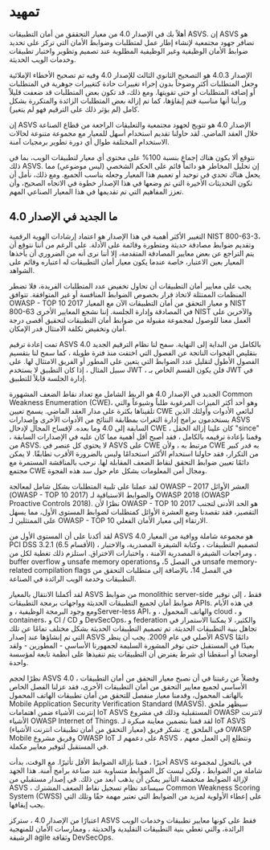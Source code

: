 # تمهيد

أهلاً بك في الإصدار 4.0 من معيار التحققق من أمان التطبيقات ASVS. إن ASVS هو تضافر جهود مجتمعية لإنشاء إطار عمل لمتطلبات وضوابط الأمان التي تركز على تحديد ضوابط الأمان الوظيفية وغير الوظيفية المطلوبة عند تصميم وتطوير واختبار تطبيقات وخدمات الويب الحديثة.

الإصدار 4.0.3 هو التصحيح الثانوي الثالث للإصدار 4.0 وفيه تم تصحيح الأخطاء الإملائية وجعل المتطلبات أكثر وضوحاً بدون إجراء تغييرات حادة كتغييرات جوهرية في المتطلبات أو إضافة المتطلبات أو حتى تقويتها. ومع ذلك، قد تكون بعض المتطلبات قد ضعفت قليلاً ورأينا أنها مناسبة فتم إبقاؤها، كما تم إزالة بعض المتطلبات الزائدة والمتكررة بشكل كامل (لم يؤثر ذلك على الترقيم فهو لم يتغير).

إن ASVS الإصدار 4.0 هو تتويج لجهود مجتمعية والتعليقات الراجعة من قطاع الصناعة خلال العقد الماضي. لقد حاولنا تقديم استخدام أسهل للمعيار مع مجموعة متنوعة لحالات الاستخدام المختلفة طوال أي دورة تطوير برمجيات آمنة.

نتوقع ألا يكون هناك إجماع بنسبة 100% على محتوى أي معيار لتطبيقات الويب، بما في ذلك ASVS. إن تحليل المخاطر هو دائماً قائم على الحكم الشخصي (ليس موضوعي) مما يجعل هناك تحدي في توحيد أو تعميم هذا المعيار وجعله يناسب الجميع. ومع ذلك، نأمل أن تكون التحديثات الأخيرة التي تم وضعها في هذا الإصدار خطوة في الاتجاه الصحيح، وأن تعزز المفاهيم التي تم تقديمها في هذا المعيار الصناعي المهم.

## ما الجديد في الإصدار 4.0

التغيير الأكثر أهمية في هذا الإصدار هو اعتماد إرشادات الهوية الرقمية NIST 800-63-3، وتقديم ضوابط مصادقة حديثة ومتطورة وقائمة على الأدلة. على الرغم من أننا نتوقع أن يتم التراجع عن بعض معايير المصادقة المتقدمة، إلا أننا نرى أنه من الضروري أن يأخذها المعيار بعين الاعتبار، خاصة عندما يكون معيار أمان التطبيقات له اعتباره وقائم على الشواهد.

يجب على معايير أمان التطبيقات أن تحاول تخفيض عدد المتطلبات الفريدة، فلا تضطر المنظمات الممتثلة لاتخاذ قرار بخصوص الضوابط المنافسة أو غير المتوافقة. تتوافق OWASP - TOP 10 2017 و معيار التحقق من أمان التطبيقات الآن مع المعيار NIST 800-63 في المصادقة وإدارة الجلسة. إننا نشجع المعايير الأخرى NIST والآخرين على العمل معنا للوصول لمجموعة مقبولة من ضوابط أمان التطبيقات لتحقيق أقصى درجة أمان وتخفيض تكلفة الامتثال قدر الإمكان.

تمت إعادة ترقيم ASVS 4.0 بالكامل من البداية إلى النهاية. سمح لنا نظام الترقيم الجديد بتقليص الفجوات الناتجة عن الفصول التي اختفت منذ فترة طويلة ، كما سمح لنا بتقسيم الفصول الأطول لتقليل عدد الضوابط التي يتعين على المطور أو الفريق الامتثال لها. على سبيل المثال ، إذا كان التطبيق لا يستخدم JWT ، فلن يكون القسم الخاص بـ JWT في إدارة الجلسة قابلاً للتطبيق.

الجديد في الإصدار 4.0 هو الربط الشامل مع تعداد نقاط الضعف المشهورة Common Weakness Enumeration (CWE)، وهو أحد أكثر الميزات المرغوبة طلباً وشيوعاً والتي تلقيناها بكثرة على مدار العقد الماضي. يسمح تعيين CWE لبائعي الأدوات وأولئك الذين يستخدمون برامج إدارة الثغرات بمطابقة النتائج من الأدوات الأخرى وإصدارات ASVS السابقة إلى 4.0 وما بعده. لإفساح المجال لإدخال CWE ، كان علينا إزالة  الحقل "since" ، وقمنا بإعادة ترقيمه بالكامل ، فقد أصبح أقل أهمية مما كان عليه في الإصدارات السابقة من ASVS. لا يحتوي كل عنصر في ASVS على CWE مرتبط به ، ولأن CWE به قدر كبير من التكرار، فقد حاولنا استخدام الأكثر استخدامًا وليس بالضرورة الأقرب تطابقًا. لا يمكن دائمًا تعيين ضوابط التحقق لنقاط الضعف المقابلة لها. نرحب بالمناقشة المستمرة مع مجتمع CWE ومجال أمن المعلومات بشكل عام حول سد هذه الفجوة.

لقد عملنا على تلبية المتطلبات بشكل شامل لمعالجة OWASP – العشر الأوائل 2017 (OWASP - TOP 10 2017) والضوابط الاستباقية لـ OWASP 2018 (OWASP Proactive Controls 2018). نظرًا لأن OWASP - TOP 10 2017 هو الحد الأدنى لتجنب التقصير، فقد تقصدنا وضع العشرة الأوائل كمتطلبات لضوابط المستوى الأول، مما يسهل على الممتثلين لـ OWASP - TOP 10 الارتقاء إلى معيار الأمان الفعلي.

لقد أكدنا على أن المستوى الأول من ASVS 4.0 هو مجموعة شاملة ووافية من المعيار PCI DSS 3.2.1 (الأقسام 6.5) ، لتصميم التطبيقات ، وكتابة الشيفرة المصدرية، والاختبار ، ومراجعات الشيفرة المصدرية الآمنة ، واختبارات الاختراق. استلزم ذلك تغطية لكل من buffer overflow و unsafe memory operationsفي الفصل 5، و unsafe memory-related compilation flags في الفصل 14، بالإضافة إلى متطلبات التحقق من التطبيقات وخدمة الويب الرائدة في الصناعة.

لقد أكملنا الانتقال بالمعيار ASVS من ضوابط monolithic server-side فقط ، إلى توفير ضوابط أمان لجميع التطبيقات الحديثة وواجهات برمجة التطبيقات APIs. في هذه الأيام ومع وجود البرمجة الوظيفية ، وServer-less API، والهاتف المحمول ، و cloud ، و containers، و CI / CD و DevSecOps، و federation والكثير، لا يمكننا الاستمرار في تجاهل بنية التطبيقات الحديثة. تم تصميم التطبيقات الحديثة بشكل مختلف تمامًا عن تلك التي تم إنشاؤها عند إصدار ASVS الأصلي في عام 2009. يجب أن ينظر ASVS دائمًا بعيدًا في المستقبل حتى نوفر المشورة السليمة لجمهورنا الأساسي - المطورين - ولقد أوضحنا أو أسقطنا أي شرط يفترض أن التطبيقات يتم تنفيذها على أنظمة تابعة لمؤسسة واحدة.

نظرًا لحجم ASVS 4.0 ، وفضلاً عن رغبتنا في أن نصبح معيار التحقق من أمان التطبيقات الأساسي لجميع معايير التحقق من أمان التطبيقات الأخرى، فقد عزلنا الفصل الخاص بالهاتف المحمول، وقدمنا معيار منفصل للتحقق من أمان تطبيقات الهاتف المحمول Mobile Application Security Verification Standard (MASVS). سيظهر ملحق إنترنت الأشياء ضمن اهتمامات IoT  ASVS المستقبلية وذلك في مشروع OWASP لانترنت الأشياء OWASP Internet of Things. لقد قمنا بتضمين معاينة مبكرة لـ IoT ASVS (معيار التحقق من أمان تطبيقات انترنت الأشياء) في الملحق ج. نشكر فريق OWASP Mobile وفريق مشروع OWASP IoT على دعمهم لـ ASVS ، ونتطلع إلى العمل معهم في المستقبل لتوفير معايير مكملة.

أخيرًا ، قمنا بإزالة الضوابط الأقل تأثيرًا. مع الوقت، بدأت ASVS في بالتحول لمجموعة شاملة من الضوابط ، ولكن ليست كل الضوابط متساوية عند صناعة برامج آمنة. هذا الجهد لإزالة الضوابط منخفضة التأثير يمكن أن يذهب أبعد من ذلك. في إصدار مستقبلي من ASVS ، سيساعد نظام تسجيل نقاط الضعف المشترك Common Weakness Scoring System (CWSS) على إعطاء الأولوية لمزيد من الضوابط التي تعتبر مهمة حقًا وتلك التي يجب إيقافها.

اعتبارًا من الإصدار 4.0 ، ستركز ASVS فقط على كونها معايير تطبيقات وخدمات الويب الرائدة، والتي تغطي بنية التطبيقات التقليدية والحديثة ، وممارسات الأمان للمنهجية الرشيقة agile وثقافة DevSecOps.
